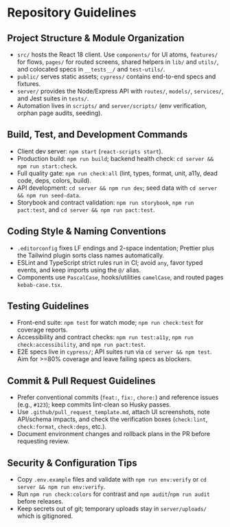 ﻿# Repository Guidelines

## Project Structure & Module Organization
- `src/` hosts the React 18 client. Use `components/` for UI atoms, `features/` for flows, `pages/` for routed screens, shared helpers in `lib/` and `utils/`, and colocated specs in `__tests__/` and `test-utils/`.
- `public/` serves static assets; `cypress/` contains end-to-end specs and fixtures.
- `server/` provides the Node/Express API with `routes/`, `models/`, `services/`, and Jest suites in `tests/`.
- Automation lives in `scripts/` and `server/scripts/` (env verification, orphan page audits, seeding).

## Build, Test, and Development Commands
- Client dev server: `npm start` (`react-scripts start`).
- Production build: `npm run build`; backend health check: `cd server && npm run start:check`.
- Full quality gate: `npm run check:all` (lint, types, format, unit, a11y, dead code, deps, colors, build).
- API development: `cd server && npm run dev`; seed data with `cd server && npm run seed-data`.
- Storybook and contract validation: `npm run storybook`, `npm run pact:test`, and `cd server && npm run pact:test`.

## Coding Style & Naming Conventions
- `.editorconfig` fixes LF endings and 2-space indentation; Prettier plus the Tailwind plugin sorts class names automatically.
- ESLint and TypeScript strict rules run in CI; avoid `any`, favor typed events, and keep imports using the `@/` alias.
- Components use `PascalCase`, hooks/utilities `camelCase`, and routed pages `kebab-case.tsx`.

## Testing Guidelines
- Front-end suite: `npm test` for watch mode; `npm run check:test` for coverage reports.
- Accessibility and contract checks: `npm run test:a11y`, `npm run check:accessibility`, and `npm run pact:test`.
- E2E specs live in `cypress/`; API suites run via `cd server && npm test`. Aim for >=80% coverage and leave failing specs as blockers.

## Commit & Pull Request Guidelines
- Prefer conventional commits (`feat:`, `fix:`, `chore:`) and reference issues (e.g., `#123`); keep commits lint-clean so Husky passes.
- Use `.github/pull_request_template.md`, attach UI screenshots, note API/schema impacts, and check the verification boxes (`check:lint`, `check:format`, `check:deps`, etc.).
- Document environment changes and rollback plans in the PR before requesting review.

## Security & Configuration Tips
- Copy `.env.example` files and validate with `npm run env:verify` or `cd server && npm run env:verify`.
- Run `npm run check:colors` for contrast and `npm audit`/`npm run audit` before releases.
- Keep secrets out of git; temporary uploads stay in `server/uploads/` which is gitignored.
